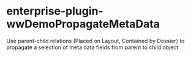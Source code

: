 # enterprise-plugin-wwDemoPropagateMetaData
Use parent-child relations (Placed on Layout, Contained by Dossier) to propagate a selection of meta data fields from parent to child object
